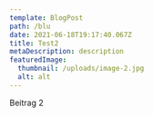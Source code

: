 ```yaml
---
template: BlogPost
path: /blu
date: 2021-06-18T19:17:40.067Z
title: Test2
metaDescription: description
featuredImage:
  thumbnail: /uploads/image-2.jpg
  alt: alt
---
```

Beitrag 2